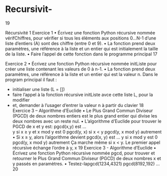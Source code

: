 # Recursivit-

19
 
Récursivité
1
Exercice 1
• Écrivez une fonction Python récursive nommée vérifChiffres, pour vérifier 
si tous les éléments aux positions 0...N-1 d’une liste d’entiers (A) sont des 
chiffre (entre 0 et 9).
• La fonction prend deux paramètres, une référence à la liste et un entier qui 
est initialement la taille de la liste.
• Faire l’appel de cette fonction dans le programme principal
17

Exercice 2
• Écrivez une fonction Python récursive nommée initListe pour créer une liste 
contenant les valeurs de 0 à n-1. 
• La fonction prend deux paramètres, une référence à la liste et un entier qui est la 
valeur n.
Dans le program principal il faut :
- initialiser une liste (L = [])
- faire l’appel à la fonction récursive initListe avce cette liste L, pour la modifier
- et, demander à l’usager d’entrer la valeur n à partir du clavier
18
Exercice 3 – Algorithme d’Euclide
• Le Plus Grand Commun Diviseur (PGCD) de deux nombres entiers est le plus grand entier qui divise les deux nombres avec un reste nul.
• L’algorithme d’Euclide pour trouver le PGCD de x et y est:
pgcd(x,y) est ...  
   y   si x ≥ y et x mod y est 0
   pgcd(y, x)    si x < y
   pgcd(y, x mod y)      autrement
• Si x ≥ y, alors l’algorithme devient
 pgcd(x, y) est   ... 
  y   si x mod y est 0
  pgcd(y, x mod y)  autrement
    Ça marche même si x < y. Le premier appel récursive échange l’ordre à y, x 
19
Exercice 3 - Algorithme d’Euclide
• Écrivez une fonction Python récursive nommée pgcd, pour trouver et 
retourner le Plus Grand Commun Diviseur (PGCD) de deux nombres x et y 
passés en paramètres.
• Testez-lapgcd(1234,4321)
pgcd(8192,192)
...
20
